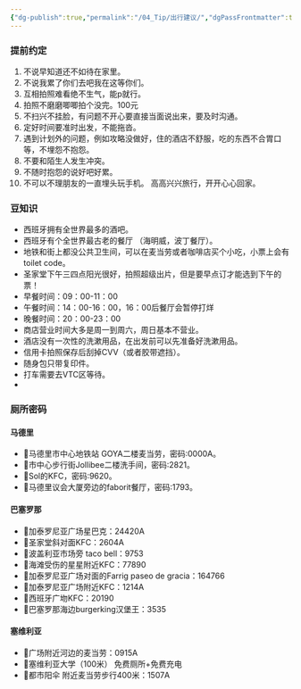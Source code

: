 ```yaml
---
{"dg-publish":true,"permalink":"/04_Tip/出行建议/","dgPassFrontmatter":true}
---
```


### 提前约定
1. 不说早知道还不如待在家里。
2. 不说我累了你们去吧我在这等你们。
3. 互相拍照难看绝不生气，能p就行。
4. 拍照不磨磨唧唧拍个没完。100元
5. 不扫兴不挂脸，有问题不开心要直接当面说出来，要及时沟通。
6. 定好时间要准时出发，不能拖沓。
7. 遇到计划外的问题，例如攻略没做好，住的酒店不舒服，吃的东西不合胃口等，不埋怨不抱怨。
8. 不要和陌生人发生冲突。
9. 不随时抱怨的说好吧好累。
10. 不可以不理朋友的一直埋头玩手机。
高高兴兴旅行，开开心心回家。

### 豆知识

+ 西班牙拥有全世界最多的酒吧。
+ 西班牙有个全世界最古老的餐厅 （海明威，波丁餐厅）。
+ 地铁和街上都没公共卫生间，可以在麦当劳或者咖啡店买个小吃，小票上会有 toilet code。
+ 圣家堂下午三四点阳光很好，拍照超级出片，但是要早点订才能选到下午的票！
+ 早餐时间：09：00-11：00
+ 午餐时间：14：00-16：00，16：00后餐厅会暂停打烊
+ 晚餐时间：20：00-23：00
+ 商店营业时间大多是周一到周六，周日基本不营业。
+ 酒店没有一次性的洗漱用品，在出发前可以先准备好洗漱用品。
+ 信用卡拍照保存后刮掉CVV（或者胶带遮挡）。
+ 随身包只带复印件。
+ 打车需要去VTC区等待。
+ 
### 厕所密码
#### 马德里
+ 📍马德里市中心地铁站 GOYA二楼麦当劳，密码:0000A。
+ 📍市中心步行街Jollibee二楼洗手间，密码:2821。
+ 📍Sol的KFC，密码:9620。
+ 📍马德里议会大厦旁边的faborit餐厅，密码:1793。

#### 巴塞罗那
+ 📍加泰罗尼亚广场星巴克：24420A
+ 📍圣家堂斜对面KFC：2604A
+ 📍波盖利亚市场旁 taco bell：9753
+ 📍海滩受伤的星星附近KFC：77890
+ 📍加泰罗尼亚广场对面的Farrig paseo de gracia：164766
+ 📍加泰罗尼亚广场附近KFC：1214A
+ 📍西班牙广圽KFC：20190
+ 📍巴塞罗那海边burgerking汉堡王：3535

#### 塞维利亚
+ 📍广场附近河边的麦当劳：0915A
+ 📍塞维利亚大学（100米） 免费厕所+免费充电
+ 📍都市阳伞 附近麦当劳步行400米：1507A